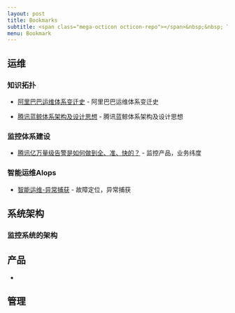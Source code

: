 ```yaml
---
layout: post
title: Bookmarks
subtitle: <span class="mega-octicon octicon-repo"></span>&nbsp;&nbsp; To mark useful libs - tools - books
menu: Bookmark
---
```


## 运维

### 知识拓扑

  - [阿里巴巴运维体系变迁史](https://www.jianshu.com/p/649f0a85254d) - 阿里巴巴运维体系变迁史

  - [腾讯蓝鲸体系架构及设计思想](http://www.greatops.net/?id=3) - 腾讯蓝鲸体系架构及设计思想
 
### 监控体系建设

  - [腾讯亿万量级告警是如何做到全、准、快的？](http://www.greatops.net/?id=109) - 监控产品，业务纬度

### 智能运维AIops

  - [智能运维-异常捕获](https://github.com/meixinyun/AbnormalDetection) - 故障定位，异常捕获
  

## 系统架构

### 监控系统的架构


## 产品
- 

## 管理

